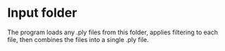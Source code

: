 # Input folder

The program loads any .ply files from this folder, applies filtering to each file, then combines the files into a single .ply file.

